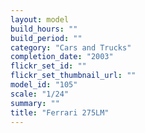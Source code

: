 ```yaml
---
layout: model
build_hours: ""
build_period: ""
category: "Cars and Trucks"
completion_date: "2003"
flickr_set_id: ""
flickr_set_thumbnail_url: ""
model_id: "105"
scale: "1/24"
summary: ""
title: "Ferrari 275LM"
---
```



